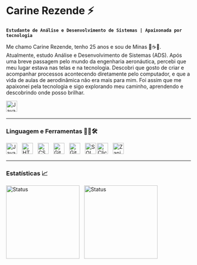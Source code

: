 # Carine Rezende ⚡

**`Estudante de Análise e Desenvolvimento de Sistemas | Apaixonada por tecnologia`**

Me chamo Carine Rezende, tenho 25 anos e sou de Minas 🧀☕🌄. Atualmente, estudo Análise e Desenvolvimento de Sistemas (ADS).
Após uma breve passagem pelo mundo da engenharia aeronáutica, percebi que meu lugar estava nas telas e na tecnologia. Descobri que gosto de criar e acompanhar processos acontecendo diretamente pelo computador, e que a vida de aulas de aerodinâmica não era mais para mim.
Foi assim que me apaixonei pela tecnologia e sigo explorando meu caminho, aprendendo e descobrindo onde posso brilhar.

<a href="www.linkedin.com/in/carine-rezende-5a8955211" target="_blank">
    <img 
        align="left" 
        alt="Java" 
        width="30px" 
        src="https://cdn.jsdelivr.net/gh/devicons/devicon@latest/icons/linkedin/linkedin-original.svg" 
    />
</a>

<br/>
<br/>        

---
### Linguagem e Ferramentas 🧑‍💻🛠️

<img 
    align="left" 
    alt="Java" 
    width="30px" 
    style="padding-right:10px;" 
    src="https://cdn.jsdelivr.net/gh/devicons/devicon/icons/java/java-original.svg"
/>


<img 
    align="left" 
    alt="HTML" 
    width="30px" 
    style="padding-right:10px;" 
    src="https://cdn.jsdelivr.net/gh/devicons/devicon/icons/html5/html5-plain.svg" 
/>

<img 
    align="left" 
    alt="CSS" 
    width="30px" 
    style="padding-right:10px;" 
    src="https://cdn.jsdelivr.net/gh/devicons/devicon/icons/css3/css3-plain.svg" 
/>

<img 
    align="left" 
    alt="GitHub" 
    width="30px" 
    style="padding-right:10px;" 
    src="https://cdn.jsdelivr.net/gh/devicons/devicon/icons/github/github-original.svg"
/>

<img 
    align="left" 
    alt="Git" 
    width="30px" 
    style="padding-right:10px;" 
    src="https://cdn.jsdelivr.net/gh/devicons/devicon/icons/git/git-original.svg" 
/>

<img 
    align="left" 
    alt="SQL" 
    width="30px" s
    tyle="padding-right:10px;" 
    src="https://cdn.jsdelivr.net/gh/devicons/devicon@latest/icons/azuresqldatabase/azuresqldatabase-original.svg"
/>

<img 
    align="left" 
    alt="ClickUp" 
    width="30px" 
    style="padding-right:10px;" 
    src="https://i.postimg.cc/vmHmsXxY/icons8-clique-48.png"
/>

<img 
    align="left" 
    alt="Zapier" 
    width="30px" 
    style="padding-right:10px;" 
    src="https://i.postimg.cc/pXfV53DV/icons8-zapier-48.png"
/>

<br/>
<br/>

---

### Estatísticas 📈

<img
    align="left" 
    alt="Status" 
    height="200"
    style="padding-right:10px;" 
    src="https://github-readme-stats.vercel.app/api?username=carineRezende&show_icons=true&theme=transparent&include_all_commits=true&locale=pt-br"
/>

<img 
    align="left" 
    alt="Status" 
    height="200"
    style="padding-right:10px;" 
    src="https://github-readme-stats.vercel.app/api/top-langs/?username=carineRezende&layout=compact&theme=transparent&include_all_commits=true&locale=pt-br&custom_title=Tecnologias"
/>

